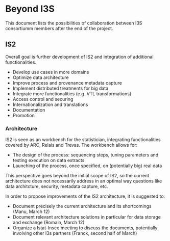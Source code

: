 # Beyond I3S

This document lists the possibilities of collaboration between I3S consortiumm members after the end of the project.


## IS2

Overall goal is further development of IS2 and integration of additional functionalities.

  * Develop use cases in more domains
  * Optimize data architecture
  * Improve process and provenance metadata capture
  * Implement distributed treatments for big data
  * Integrate more functionalities (e.g. VTL transformations)
  * Access control and securing
  * Internationalization and translations
  * Documentation
  * Promotion

### Architecture

IS2 is seen as an workbench for the statistician, integrating functionalities covered by ARC, Relais and Trevas. The workbench allows for:

  * The design of the process: sequencing steps, tuning parameters and testing execution on data extracts
  * Launching of the process, once specified, on (potentially big) real data

This perspective goes beyond the initial scope of IS2, so the current architecture does not necessarily address in an optimal way questions like data architcture, security, metadata capture, etc.

In order to propose improvements of the IS2 architecture, it is suggested to:
  * Document precisely the current architecture and its shortcomings (Manu, March 12)
  * Document relevant architecture solutions in particular for data storage and exchange (Romain, March 12)
  * Organize a Istat-Insee meeting to discuss the documents, potentially involving other I3s partners (Franck, second half of March) 
